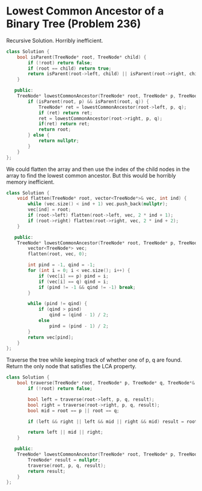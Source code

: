 # Lowest Common Ancestor of a Binary Tree (Problem 236)

Recursive Solution. Horribly inefficient.

```cpp
class Solution {
    bool isParent(TreeNode* root, TreeNode* child) {
        if (!root) return false;
        if (root == child) return true;
        return isParent(root->left, child) || isParent(root->right, child);
    }

   public:
    TreeNode* lowestCommonAncestor(TreeNode* root, TreeNode* p, TreeNode* q) {
        if (isParent(root, p) && isParent(root, q)) {
            TreeNode* ret = lowestCommonAncestor(root->left, p, q);
            if (ret) return ret;
            ret = lowestCommonAncestor(root->right, p, q);
            if(ret) return ret;
            return root;
        } else {
            return nullptr;
        }
    }
};
```

We could flatten the array and then use the index of the child nodes in the
array to find the lowest common ancestor. But this would be horribly memory
inefficient.

```cpp
class Solution {
    void flatten(TreeNode* root, vector<TreeNode*>& vec, int ind) {
        while (vec.size() < ind + 1) vec.push_back(nullptr);
        vec[ind] = root;
        if (root->left) flatten(root->left, vec, 2 * ind + 1);
        if (root->right) flatten(root->right, vec, 2 * ind + 2);
    }

   public:
    TreeNode* lowestCommonAncestor(TreeNode* root, TreeNode* p, TreeNode* q) {
        vector<TreeNode*> vec;
        flatten(root, vec, 0);

        int pind = -1, qind = -1;
        for (int i = 0; i < vec.size(); i++) {
            if (vec[i] == p) pind = i;
            if (vec[i] == q) qind = i;
            if (pind != -1 && qind != -1) break;
        }

        while (pind != qind) {
            if (qind > pind)
                qind = (qind - 1) / 2;
            else
                pind = (pind - 1) / 2;
        }
        return vec[pind];
    }
};
```

Traverse the tree while keeping track of whether one of p, q are found. Return
the only node that satisfies the LCA property.

```cpp
class Solution {
    bool traverse(TreeNode* root, TreeNode* p, TreeNode* q, TreeNode*& result) {
        if (!root) return false;

        bool left = traverse(root->left, p, q, result);
        bool right = traverse(root->right, p, q, result);
        bool mid = root == p || root == q;

        if (left && right || left && mid || right && mid) result = root;

        return left || mid || right;
    }

   public:
    TreeNode* lowestCommonAncestor(TreeNode* root, TreeNode* p, TreeNode* q) {
        TreeNode* result = nullptr;
        traverse(root, p, q, result);
        return result;
    }
};
```
